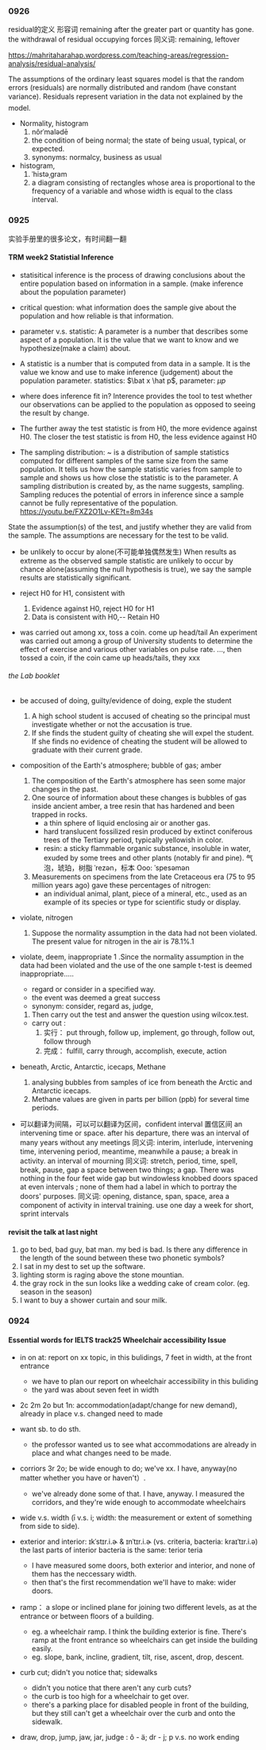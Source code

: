 ### 0926
residual的定义
形容词
remaining after the greater part or quantity has gone.
the withdrawal of residual occupying forces
同义词: remaining, leftover

https://mahritaharahap.wordpress.com/teaching-areas/regression-analysis/residual-analysis/

The assumptions of the ordinary least squares model is that the random errors (residuals) are normally distributed and random (have constant variance). Residuals represent variation in the data not explained by the model.

- Normality,  histogram
    1. nôrˈmalədē
    2. the condition of being normal; the state of being usual, typical, or expected.
    3. synonyms: normalcy, business as usual
- histogram, 
    1. ˈhistəˌɡram
    2. a diagram consisting of rectangles whose area is proportional to the frequency of a variable and whose width is equal to the class interval.



### 0925
实验手册里的很多论文，有时间翻一翻
#### TRM week2 Statistial Inference
- statisitical inference is the process of drawing conclusions about the entire population based on information in a sample. (make inference about the population parameter)
- critical question: what information does the sample give about the population and how reliable is that information.
- parameter v.s. statistic:  A parameter is a number that describes some aspect of a population. It is the value that we want to know and we hypothesize(make a claim) about.
- A statistic is a number that is computed from data in a sample. It is the value we know and use to make inference (judgement) about the population parameter.  statistics: $\bat x \hat p$, parameter: $\mu p$
- where does inference fit in? Interence provides the tool to test whether our observations can be applied to the population as opposed to seeing the result by change.


- The further away the test statistic is from H0, the more evidence against H0. The closer the test statistic is from H0, the less evidence against H0

- The sampling distribution:
~ is a distribution of sample statistics computed for different samples of the same size from the same population. It tells us how the sample statistic varies from sample to sample and shows us how close the statistic is to the parameter. 
A sampling distribution is created by, as the name suggests, sampling. Sampling reduces the potential of errors in inference since a sample cannot be fully representative of the population. 
https://youtu.be/FXZ2O1Lv-KE?t=8m34s


State the assumption(s) of the test, and justify whether they are valid from the sample. The assumptions are necessary for the test to be valid.

- be unlikely to occur by alone(不可能单独偶然发生)
When results as extreme as the observed sample statistic are unlikely to occur by chance alone(assuming the null hypothesis is true), we say the sample results are statistically significant.

- reject H0 for H1,  consistent with
    1. Evidence against H0, reject H0 for H1
    2. Data is consistent with H0,-- Retain H0

- was carried out among xx, toss a coin. come up head/tail
An experiment was carried out among a group of University students to determine the effect of exercise and various other variables on pulse rate. ..., then tossed a coin, if the coin came up heads/tails, they xxx

###### the Lab booklet
- be accused of doing, guilty/evidence of doing,  exple the student
    1. A high school student is accused of cheating so the principal must investigate whether or not the accusation is true. 
    2. If she finds the student guilty of cheating she will expel the student. If she finds no evidence of cheating the student will be allowed to graduate with their current grade.
- composition of the Earth's atmosphere;  bubble of gas; amber
    1. The composition of the Earth's atmosphere has seen some major changes in the past. 
    1. One source of information about these changes is bubbles of gas inside ancient amber, a tree resin that has hardened and been trapped in rocks. 
        - a thin sphere of liquid enclosing air or another gas.
        - hard translucent fossilized resin produced by extinct coniferous trees of the Tertiary period, typically yellowish in color.
        - resin: a sticky flammable organic substance, insoluble in water, exuded by some trees and other plants (notably fir and pine).  气泡，琥珀，树脂 ˈrezən，标本 Ooo: ˈspesəmən
    1. Measurements on specimens from the late Cretaceous era (75 to 95 million years ago) gave these percentages of nitrogen:
        - an individual animal, plant, piece of a mineral, etc., used as an example of its species or type for scientific study or display.   
- violate, nitrogen
    1. Suppose the normality assumption in the data had not been violated. The present value for nitrogen in the air is 78.1%.1

- violate, deem, inappropriate
  1 .Since the normality assumption in the data had been violated and the use of the one sample t-test is deemed inappropriate.....     
    - regard or consider in a specified way.
    - the event was deemed a great success
    - synonym: consider, regard as, judge,
  1. Then carry out the test and answer the question using wilcox.test. 
    - carry out : 
        1. 实行： put through, follow up, implement, go through, follow out, follow through
        1. 完成： fulfill, carry through, accomplish, execute, action
- beneath, Arctic, Antarctic, icecaps, Methane
    1. analysing bubbles from samples of ice from beneath the Arctic and Antarctic icecaps.
    1. Methane values are given in parts per billion (ppb) for several time periods.

- 可以翻译为间隔，可以可以翻译为区间，confident interval 置信区间
    an intervening time or space.
    after his departure, there was an interval of many years without any meetings
    同义词: interim, interlude, intervening time, intervening period, meantime, meanwhile
    a pause; a break in activity.
    an interval of mourning
    同义词: stretch, period, time, spell, break, pause, gap
    a space between two things; a gap.
    There was nothing in the four feet wide gap but windowless knobbed doors spaced at even intervals ; none of them had a label in which to portray the doors' purposes.
    同义词: opening, distance, span, space, area
    a component of activity in interval training.
    use one day a week for short, sprint intervals

#### revisit the talk at last night
1. go to bed, bad guy, bat man.  my bed is bad.  Is there any difference in the length of the sound between these two phonetic symbols?
2. I sat in my dest to set up the software.
3. lighting storm is raging above the stone mountian.
4. the gray rock in the sun looks like a wedding cake of cream color.  (eg. season in the season)
5. I want to buy a shower curtain and sour milk.






### 0924
#### Essential words for IELTS track25 Wheelchair accessibility Issue
- in on at: report on xx topic,    in this bulidings,  7 feet in width, at the front entrance
    - we have to plan our report on wheelchair accessibility in this buliding
    - the yard was about seven feet in width
- 2c 2m 2o but 1n: accommodation(adapt/change for new demand),  already in place v.s. changed need to made
- want sb. to do sth.
    - the professor wanted us to see what accommodations are already in place and what changes need to be made.
- corriors 3r 2o; be wide enough to do;  we've xx. I have, anyway(no matter whether you have or haven't）.
    - we've already done some of that. I have, anyway. I measured the corridors, and they're wide enough to accommodate wheelchairs
- wide v.s. width (ī v.s. i; width: the measurement or extent of something from side to side).  
- exterior and interior: ɪkˈstɪr.i.ɚ & ɪnˈtɪr.i.ɚ (vs. criteria, bacteria: kraɪˈtɪr.i.ə) the last parts of interior bacteria is the same: terior teria
    - I have measured some doors, both exterior and interior, and none of them has the neccessary width.
    - then that's the first recommendation we'll have to make: wider doors.
- ramp： a slope or inclined plane for joining two different levels, as at the entrance or between floors of a building.
    - eg. a wheelchair ramp. I think the building exterior is fine. There's ramp at the front entrance so wheelchairs can get inside the building easily.
    - eg. slope, bank, incline, gradient, tilt, rise, ascent, drop, descent.
- curb cut; didn't you notice that; sidewalks
    - didn't you notice that there aren't any curb cuts?
    - the curb is too high for a wheelchair to get over.
    - there's a parking place for disabled people in front of the building, but they still can't get a wheelchair over the curb and onto the sidewalk.

- draw, drop, jump, jaw, jar, judge :  ô - ä; dr - j; p v.s. no work ending 